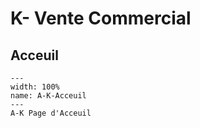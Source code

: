 # K- Vente Commercial 


## Acceuil

```{figure} Docs/A-K.png
---
width: 100%
name: A-K-Acceuil
---
A-K Page d'Acceuil
```